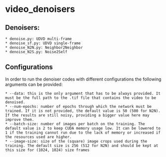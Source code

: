 # video_denoisers


## Denoisers:

```
* denoise.py: UDVD multi-frame
* denoise_sf.py: UDVD single-frame
* denoise_N2N.py: Neighbor2Neighbor
* denoise_N2S.py: Noise2Self
```

## Configurations
In order to run the denoiser codes with different configurations the following arguments can be provided:

    * --data: this is the only argument that has to be always provided. It must be the full path to the .tif file that contains the video to be denoised.
    * --num-epochs: number of epochs through which the network must be trained. If it is not provided, the default value is 50 (500 for N2N). If the results are still noisy, providing a bigger value here may improve them.
    * --batch-size: number of images per batch on the training. The default value is 2 to keep CUDA memory usage low. It can be lowered to 1 if the training cannot run due to the lack of memory or increased if the resources used are higher.
    * --image-size: size of the (square) image crops used during the training. The default size is 256 (512 for N2N) and should be kept at this size for (1024, 1024) size frames
